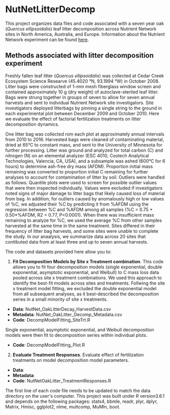 # NutNetLitterDecomp
This project organizes data files and code associated with a seven year oak (*Quercus ellipsoidalis*) leaf litter decomposition across Nutrient Network sites in North America, Australia, and Europe. Information about the Nutrient Network experiment can be found [here](https://nutnet.org/). 

## Methods associated with litter decomposition experiment
Freshly fallen leaf litter (*Quercus ellipsoidalis*) was collected at Cedar Creek Ecosystem Science Researve (45.4020 °N, 93.1994 °W) in October 2008. Litter bags were constructed of 1-mm mesh fiberglass window screen and contained approximately 10 g (dry weight) of autoclave-steriled leaf litter. Bags were strung together in groups of seven to allow for seven annual harvests and sent to individual Nutrient Network site investigators. Site investigators deployed litterbags by pinning a single string to the ground in each experimental plot between December 2009 and October 2010. Here we evaluate the effect of factorial fertilization treatments on litter decomposition dynamics.

One litter bag was collected rom each plot at approximately annual intervals from 2010 to 2016. Harvested bags were cleaned of contaminating material, dried at 65°C to constant mass, and sent to the University of Minnesota for further processing. Litter was ground and analyzed for total carbon (C) and nitrogen (N) on an elemental analyzer (ESC 4010, Costech Analytical Technologies, Valencia, CA, USA), and a subsample was ashed (600°C for 6 hours) to determine ash-free dry mass (AFDM). Proportion initial mass remaining was converted to proportion initial C remaining for further analyses to account for contamination of litter by soil. Outliers were handled as follows. Quantile plots were used to screen for possible outlier values that were then inspected individually. Values were excluded if investigators noted signs of major damage to litter bags that likely caused loss of material from bag. In addition, for outliers caused by anomalously high or low values of %C, we adjusted their %C by predicting it from %AFDM using the regression between %C and %AFDM among all samples (%C = 0.75 + 0.50*%AFDM, R2 = 0.77, P<0.0001). When there was insufficient mass remaining to analyze for %C, we used the average %C from other samples harvested at the same time in the same treatment. Sites differed in their frequency of litter bag harvests, and some sites were unable to complete the study. In our anaalysis, we summarize data across 20 sites that contibuted data from at least three and up to seven annual harvests. 

The code and datasets provided here allow you to:
1. **Fit Decomposition Models by Site x Treatment combination**. This code allows you to fit four decomposition models (single exponential, double exponential, asymptotic exponential, and Weibull) to C mass loss data pooled across site x treatment combinations. We used this approach to identify the best-fit models across sites and treatments. Follwing the site x treatment model fitting, we excluded the double exponential model from all subsequent analyses, as it best-described the decomposition series in a small minority of site x treatments. 

 - **Data**: NutNet_OakLitterDecay_HarvestData.csv
 - **Metadata**: NutNet_OakLitter_Decomp_Metadata.csv
 - **Code**: DecompModelFitting_SiteTrt.R
 
 Single exponential, asymptotic exponential, and Weibull decomposition models were then fit to decomposition series within individual plots.
 - **Code**: DecompModelFitting_Plot.R
 
2. **Evaluate Treatment Responses**. Evaluate effect of fertilization treatments on model decomposition model parameters. 
 - **Data**: 
 - **Metadata**: 
 - **Code**: NutNetOakLitter_TreatmentResponses.R
 
The first line of each code file needs to be updated to match the data directory on the user's computer.  This project was built under R version3.6.1 and depends on the following packages: stats4, bbmle, readr, plyr, dplyr, Matrix, Hmisc, gglplot2, nlme, multcomp, MuMIn, boot.